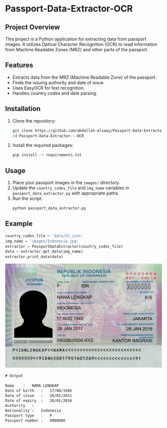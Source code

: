 # Passport-Data-Extractor-OCR
## Project Overview

This project is a Python application for extracting data from passport images. It utilizes Optical Character Recognition (OCR) to read information from Machine Readable Zones (MRZ) and other parts of the passport.

## Features
- Extracts data from the MRZ (Machine Readable Zone) of the passport.
- Finds the issuing authority and date of issue.
- Uses EasyOCR for text recognition.
- Handles country codes and date parsing.

## Installation
1. Clone the repository:
    ```bash
    git clone https://github.com/abdallah-elsawy/Passport-Data-Extractor---OCR
    cd Passport-Data-Extractor---OCR
    ```

2. Install the required packages:
    ```bash
    pip install -r requirements.txt
    ```

## Usage
1. Place your passport images in the `images/` directory.
2. Update the `country_codes_file` and `img_name` variables in `passport_data_extractor.py` with appropriate paths.
3. Run the script:
    ```bash
    python passport_data_extractor.py
    ```

## Example
```python
country_codes_file = 'data/CC.json'
img_name = 'images/Indonesia.jpg'
extractor = PassportDataExtractor(country_codes_file)
data = extractor.get_data(img_name)
extractor.print_data(data)
```

![](images/Indonesia.jpg)


```
# Output

Name	:	NAMA LENGKAP
Date of birth	:	17/08/1945
Date of issue	:	26/01/2011
Date of expiry	:	26/01/2016
Authority	:	
Nationality	:	Indonesia
Passport type	:	P
Passport number	:	X00000O
```


